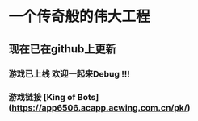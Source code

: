 # 一个传奇般的伟大工程
## 现在已在github上更新
### 游戏已上线 欢迎一起来Debug !!! 
### 游戏链接 [King of Bots] (https://app6506.acapp.acwing.com.cn/pk/)
